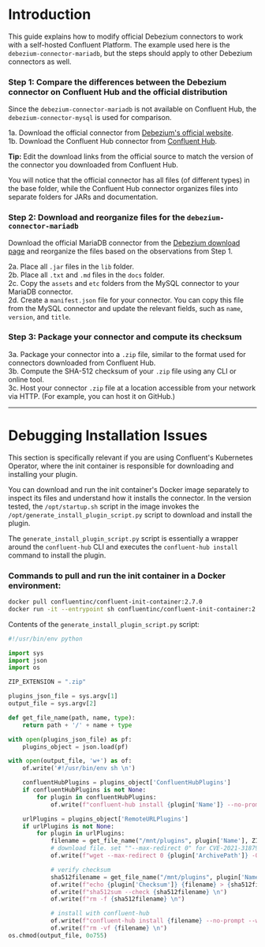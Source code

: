 # Introduction 
This guide explains how to modify official Debezium connectors to work with a self-hosted Confluent Platform. The example used here is the `debezium-connector-mariadb`, but the steps should apply to other Debezium connectors as well.

### Step 1: Compare the differences between the Debezium connector on Confluent Hub and the official distribution
Since the `debezium-connector-mariadb` is not available on Confluent Hub, the `debezium-connector-mysql` is used for comparison.

1a. Download the official connector from [Debezium's official website](https://debezium.io/documentation/reference/stable/install.html).  
1b. Download the Confluent Hub connector from [Confluent Hub](https://www.confluent.io/hub/debezium/debezium-connector-mysql).

**Tip:** Edit the download links from the official source to match the version of the connector you downloaded from Confluent Hub.

You will notice that the official connector has all files (of different types) in the base folder, while the Confluent Hub connector organizes files into separate folders for JARs and documentation.

### Step 2: Download and reorganize files for the `debezium-connector-mariadb`
Download the official MariaDB connector from the [Debezium download page](https://debezium.io/documentation/reference/stable/install.html) and reorganize the files based on the observations from Step 1.

2a. Place all `.jar` files in the `lib` folder.  
2b. Place all `.txt` and `.md` files in the `docs` folder.  
2c. Copy the `assets` and `etc` folders from the MySQL connector to your MariaDB connector.  
2d. Create a `manifest.json` file for your connector. You can copy this file from the MySQL connector and update the relevant fields, such as `name`, `version`, and `title`.

### Step 3: Package your connector and compute its checksum
3a. Package your connector into a `.zip` file, similar to the format used for connectors downloaded from Confluent Hub.  
3b. Compute the SHA-512 checksum of your `.zip` file using any CLI or online tool.  
3c. Host your connector `.zip` file at a location accessible from your network via HTTP. (For example, you can host it on GitHub.)

---

# Debugging Installation Issues
This section is specifically relevant if you are using Confluent's Kubernetes Operator, where the init container is responsible for downloading and installing your plugin.

You can download and run the init container's Docker image separately to inspect its files and understand how it installs the connector. In the version tested, the `/opt/startup.sh` script in the image invokes the `/opt/generate_install_plugin_script.py` script to download and install the plugin.

The `generate_install_plugin_script.py` script is essentially a wrapper around the `confluent-hub` CLI and executes the `confluent-hub install` command to install the plugin.

### Commands to pull and run the init container in a Docker environment:
```bash
docker pull confluentinc/confluent-init-container:2.7.0
docker run -it --entrypoint sh confluentinc/confluent-init-container:2.7.0
```

Contents of the `generate_install_plugin_script.py` script:
```python
#!/usr/bin/env python

import sys
import json
import os

ZIP_EXTENSION = ".zip"

plugins_json_file = sys.argv[1]
output_file = sys.argv[2]

def get_file_name(path, name, type):
    return path + '/' + name + type

with open(plugins_json_file) as pf:
    plugins_object = json.load(pf)

with open(output_file, 'w+') as of:
    of.write('#!/usr/bin/env sh \n')

    confluentHubPlugins = plugins_object['ConfluentHubPlugins']
    if confluentHubPlugins is not None:
        for plugin in confluentHubPlugins:
            of.write(f"confluent-hub install {plugin['Name']} --no-prompt --worker-configs /dev/null --component-dir /mnt/plugins {plugin['ExtraArgs']} \n")

    urlPlugins = plugins_object['RemoteURLPlugins']
    if urlPlugins is not None:
        for plugin in urlPlugins:
            filename = get_file_name("/mnt/plugins", plugin['Name'], ZIP_EXTENSION)
            # download file. set ""--max-redirect 0" for CVE-2021-31879
            of.write(f"wget --max-redirect 0 {plugin['ArchivePath']} -O {filename} -P /mnt/plugins {plugin['WgetExtraArgs']} \n")

            # verify checksum
            sha512filename = get_file_name("/mnt/plugins", plugin['Name'], '.sha512')
            of.write(f"echo {plugin['Checksum']} {filename} > {sha512filename} \n")
            of.write(f"sha512sum --check {sha512filename} \n")
            of.write(f"rm -f {sha512filename} \n")

            # install with confluent-hub
            of.write(f"confluent-hub install {filename} --no-prompt --worker-configs /dev/null --component-dir /mnt/plugins {plugin['ExtraArgs']} \n")
            of.write(f"rm -vf {filename} \n")
os.chmod(output_file, 0o755)
```
